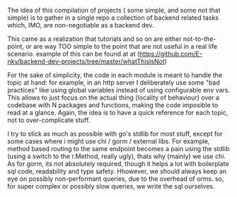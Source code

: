 The idea of this compilation of projects ( some simple, and some not that simple) is to gather in a single repo a collection of backend related tasks which, IMO, are non-negotiable as a backend dev.

This came as a realization that tutorials and so on are either not-to-the-point, or are way TOO simple to the point that are not useful in a real life scenario. example of this can be found at at (https://github.com/E-nkv/backend-dev-projects/tree/master/whatThisIsNot)

For the sake of simplicity, the code in each module is meant to handle the topic at hand: for example, in an http server I deliberately use some "bad practices" like using global variables instead of using configurable env vars. This allows to just focus on the actual thing (locality of behaviour) over a codebase with N packages and functions, making the code imposible to read at a glance. Again, the idea is to have a quick reference for each topic, not to over-complicate stuff.

I try to stick as much as possible with go's stdlib for most stuff, except for some cases where i might use chi / gorm / external libs. For example, method based routing to the same endpoint becomes a pain using the stdlib (using a switch to the r.Method, really ugly), thats why (mainly) we use chi. As for gorm, its not absolutely required, though it helps a lot with boilerplate sql code, readability and type safety. Hhowever, we should always keep an eye on possibly non-performant queries, due to the overhead of orms. so, for super complex or possibly slow queries, we write the sql ourselves.
